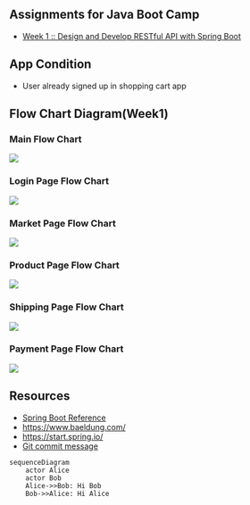 ## Assignments for Java Boot Camp
* [Week 1 :: Design and Develop RESTful API with Spring Boot](https://github.com/up1/assignment-java-boot-camp/wiki/Week-01)

## App Condition
* User already signed up in shopping cart app

## Flow Chart Diagram(Week1)
### Main Flow Chart
[![](https://mermaid.ink/img/pako:eNpVkc1uwyAMgF8FcRmV2hfIYVKbpD_SpkXKdssFgZugFIgcOERN3320JFkGF2R_n23hOxVWAk1ojbxryHdWGRLOnpWOo9uQ3e6djPuuI1wI6PvxwD5srUzBa9hE9BCZV5j0PmIp--TYgiMrMI1ggVZ64Uh6U6IFOWZsjqzYbGosJZmzzpI0jLR4OfvpAd96Uja265SpY3pVJI9F0gZEa_2feWRlo6ISGmCYd20dJ8uaq0K9ELN8YgUfNJh_nU7R-UIJuJDkzEqvNcdhjZ5f6IXlRobI89It1YCaKxnWcH9SFXUNaKhoEp4yfGRFK_MInO8kd5BL5SzS5MpvPWwp986WgxE0cehhhjLFw0r1RD1-AVgXnaY)](https://mermaid-js.github.io/mermaid-live-editor/edit/#pako:eNpVkc1uwyAMgF8FcRmV2hfIYVKbpD_SpkXKdssFgZugFIgcOERN3320JFkGF2R_n23hOxVWAk1ojbxryHdWGRLOnpWOo9uQ3e6djPuuI1wI6PvxwD5srUzBa9hE9BCZV5j0PmIp--TYgiMrMI1ggVZ64Uh6U6IFOWZsjqzYbGosJZmzzpI0jLR4OfvpAd96Uja265SpY3pVJI9F0gZEa_2feWRlo6ISGmCYd20dJ8uaq0K9ELN8YgUfNJh_nU7R-UIJuJDkzEqvNcdhjZ5f6IXlRobI89It1YCaKxnWcH9SFXUNaKhoEp4yfGRFK_MInO8kd5BL5SzS5MpvPWwp986WgxE0cehhhjLFw0r1RD1-AVgXnaY)

### Login Page Flow Chart
[![](https://mermaid.ink/img/pako:eNplkc9qwzAMxl9F-LC10L5ADhvNH2i7rQy6HUaygxJrSVhiG9tpGXHefW6SQsd8ELK-nz5huWeF5MQCVmpUFbzFmQB_NovNEtbrB3emHJUCLAoyxkGYPsuyFvCKJX1OaHjhIEpJWNLQGR_uQKExZ6n5zEQjE6dKexdoRou8s1aKGYhHwB0JdVG5JH33NvcGYrSYo7mOSiZKU1HTiTh4NyWFIbftp5RASAuiaxp4HKae7dRzkC76U_gg43bpAU91iZbASnhB_U329mm7Ed2n_5X9qDwtwuXlPtUywVasJd1izf1C-1FhtqKWMhb4lHubjGVi8FynuB-b8NpKzYIvbAytGHZWHn9EwQKrO7pCcY3-c9qZGn4BsLiJrA)](https://mermaid-js.github.io/mermaid-live-editor/edit#pako:eNplkc9qwzAMxl9F-LC10L5ADhvNH2i7rQy6HUaygxJrSVhiG9tpGXHefW6SQsd8ELK-nz5huWeF5MQCVmpUFbzFmQB_NovNEtbrB3emHJUCLAoyxkGYPsuyFvCKJX1OaHjhIEpJWNLQGR_uQKExZ6n5zEQjE6dKexdoRou8s1aKGYhHwB0JdVG5JH33NvcGYrSYo7mOSiZKU1HTiTh4NyWFIbftp5RASAuiaxp4HKae7dRzkC76U_gg43bpAU91iZbASnhB_U329mm7Ed2n_5X9qDwtwuXlPtUywVasJd1izf1C-1FhtqKWMhb4lHubjGVi8FynuB-b8NpKzYIvbAytGHZWHn9EwQKrO7pCcY3-c9qZGn4BsLiJrA)

### Market Page Flow Chart
[![](https://mermaid.ink/img/pako:eNpdkd1OwzAMhV_FylUmbS_QCxBt94cATYwbRLgwjddFa50qSZGmde9O1nZD2p3l89k-OTmJwmoSiSgdNnv4yBU_yXQCs9kDpPIV3YECbLCkieK072ZyzZ5cAI0BwTBsyWGxh4WhSkcq66m5HNtpG4JlyCpTHOiiz3u92xK6KG-c1W0RuoUcK8jj2h_0l4OLAb0q7-QbG293y9N9C4wHbqsKHs-Kl8PYJ_mu_NLGNxUegS0TNMPYt-JycHmD32y3k_nIXre_GB989LHrmdXN4v9jVuM0_poSA3XrGzNmtu6BZ5lNxFTU5Go0OqZ9UgygRNhTTUoksdQxaiUUnyPXNjFbmmsTrBPJDitPU4FtsNsjFyIJrqUrlBuMP1eP1PkP8iuaRg)](https://mermaid-js.github.io/mermaid-live-editor/edit/#pako:eNpdkd1OwzAMhV_FylUmbS_QCxBt94cATYwbRLgwjddFa50qSZGmde9O1nZD2p3l89k-OTmJwmoSiSgdNnv4yBU_yXQCs9kDpPIV3YECbLCkieK072ZyzZ5cAI0BwTBsyWGxh4WhSkcq66m5HNtpG4JlyCpTHOiiz3u92xK6KG-c1W0RuoUcK8jj2h_0l4OLAb0q7-QbG293y9N9C4wHbqsKHs-Kl8PYJ_mu_NLGNxUegS0TNMPYt-JycHmD32y3k_nIXre_GB989LHrmdXN4v9jVuM0_poSA3XrGzNmtu6BZ5lNxFTU5Go0OqZ9UgygRNhTTUoksdQxaiUUnyPXNjFbmmsTrBPJDitPU4FtsNsjFyIJrqUrlBuMP1eP1PkP8iuaRg)

### Product Page Flow Chart
[![](https://mermaid.ink/img/pako:eNptkstOwzAQRX_F8oZU0AXbLkAQ9wWlQhQWqGYxtYfGamJHfiBVTf8dx6FRQeysuefO0wcqjEQ6olsLdUFeGdd3WT4gw-ENuc-erZFBePIMWxxwfZ_CjUOwoiD1j7jZkzlr8h5m4GEDrjXkneGkvKCrjXbYsIwpV5ewJ70JnbCq9sro6GPJN87upOwJb0gO1pO8VGKHMlLjLvsSvtQWPDaT7M2hvXCJi_ok6dMU7bxnrU2TODsU4IiDCvtxlCaiZW-PXM-6Cu_omvmvZi7J9aCXl6YpMmEx9nCeJbRlRddK0S9CoHOEGY3NA9fz_8LZCw4FlCKUbcJVqCqw7aKUaPt-SJbH9WmBv_S2bDvoB9ePiVus8wLFzoR4puC9ibN164vE4s_6ntarQtW10tt070g8JWKZsQG9ohXaCpSMX-XANSGc-gIr5HQUnxLsjlOuj5ELtYzZxlJ5Y-noE0qHVxSCN6u9FnTkbcATxBTEb1f9UMdvoHXaFQ)](https://mermaid-js.github.io/mermaid-live-editor/edit/#pako:eNptkstOwzAQRX_F8oZU0AXbLkAQ9wWlQhQWqGYxtYfGamJHfiBVTf8dx6FRQeysuefO0wcqjEQ6olsLdUFeGdd3WT4gw-ENuc-erZFBePIMWxxwfZ_CjUOwoiD1j7jZkzlr8h5m4GEDrjXkneGkvKCrjXbYsIwpV5ewJ70JnbCq9sro6GPJN87upOwJb0gO1pO8VGKHMlLjLvsSvtQWPDaT7M2hvXCJi_ok6dMU7bxnrU2TODsU4IiDCvtxlCaiZW-PXM-6Cu_omvmvZi7J9aCXl6YpMmEx9nCeJbRlRddK0S9CoHOEGY3NA9fz_8LZCw4FlCKUbcJVqCqw7aKUaPt-SJbH9WmBv_S2bDvoB9ePiVus8wLFzoR4puC9ibN164vE4s_6ntarQtW10tt070g8JWKZsQG9ohXaCpSMX-XANSGc-gIr5HQUnxLsjlOuj5ELtYzZxlJ5Y-noE0qHVxSCN6u9FnTkbcATxBTEb1f9UMdvoHXaFQ)

### Shipping Page Flow Chart
[![](https://mermaid.ink/img/pako:eNpdks1uwyAMgF8FcRmV2hfIYVMb0p_LVK3rYVIuXnAT2oREmE6qmr77GDTZVk4Yf_5kDFdetAp5wksLXcXeZW6YX3MhJ2w2e2YLsat012lTsi2UOInpRcj1hGCLitFAgFIWifpU7Aktk-DgE2goSmPR6JtHmr0hda0h7OU1lFVAv8oBerlFiYySD6ReCampq-HCHpWTf-xr22cjuqjBnEbrUmOt7nQW6KXQvhXrHlQqJFcxWMZApK05aNuMtrTWxQkH3ypQa7HvFDgcIW3Yzy2f6HE863u38KVLX9BvxBYuDRr3d_CbAB1FFuJ4lhs-5Q3aBrTyD3kNGe4qbDDnid8qsKec5-bmuXPoJlPatZYnB6gJpxzOrt1dTMETZ884QFKD_xTNnbp9A6-brs0)](https://mermaid-js.github.io/mermaid-live-editor/edit/#pako:eNpdks1uwyAMgF8FcRmV2hfIYVMb0p_LVK3rYVIuXnAT2oREmE6qmr77GDTZVk4Yf_5kDFdetAp5wksLXcXeZW6YX3MhJ2w2e2YLsat012lTsi2UOInpRcj1hGCLitFAgFIWifpU7Aktk-DgE2goSmPR6JtHmr0hda0h7OU1lFVAv8oBerlFiYySD6ReCampq-HCHpWTf-xr22cjuqjBnEbrUmOt7nQW6KXQvhXrHlQqJFcxWMZApK05aNuMtrTWxQkH3ypQa7HvFDgcIW3Yzy2f6HE863u38KVLX9BvxBYuDRr3d_CbAB1FFuJ4lhs-5Q3aBrTyD3kNGe4qbDDnid8qsKec5-bmuXPoJlPatZYnB6gJpxzOrt1dTMETZ884QFKD_xTNnbp9A6-brs0)

### Payment Page Flow Chart
[![](https://mermaid.ink/img/pako:eNptkjFvwjAQhf-K5cmRQCgZGVqVBEQXikoZKmW5xkdikdjIdpAiwn-vsRMEVTPl9L57fr7zhRaKI53TUsOpIl9ZLon73tgyItPpC1mwLXQNSku2UGIU1IWX0ovBGoubEogGbaX4NTCpZ4qYpWAqoiThWIsz6i560hOW4Y-wZEZSjVzYQS0SL_c7BF1UxDOzQLjCgqj7jO0NapKBhR8wY7Qs9I2RPtGclDTYLy8VmHvSYEFeh6zL0LRRPcYsE-ZUQ0cWNcjjvWMlsObRE_6Npsfkzj97j_eIPbsKFSZPVdAOMXNt7iajAX80OAwG7EPzG6MVb93I01oURxwDrTxTxmx_4mDx_yhl7KGECTcPbYnyhlaDNAVY4TYkJNm1TQO6-zvVcljHBs6idCf0azaSD89i7aF3tnJ1LumENqgbENy9rsuNyKmtsMGczt0vB33MaS6vjmt97KVbrtJ0foDa4IRCa9WukwWdW93iCGUC3EttBur6CwEg2uU)](https://mermaid-js.github.io/mermaid-live-editor/edit/#pako:eNptkjFvwjAQhf-K5cmRQCgZGVqVBEQXikoZKmW5xkdikdjIdpAiwn-vsRMEVTPl9L57fr7zhRaKI53TUsOpIl9ZLon73tgyItPpC1mwLXQNSku2UGIU1IWX0ovBGoubEogGbaX4NTCpZ4qYpWAqoiThWIsz6i560hOW4Y-wZEZSjVzYQS0SL_c7BF1UxDOzQLjCgqj7jO0NapKBhR8wY7Qs9I2RPtGclDTYLy8VmHvSYEFeh6zL0LRRPcYsE-ZUQ0cWNcjjvWMlsObRE_6Npsfkzj97j_eIPbsKFSZPVdAOMXNt7iajAX80OAwG7EPzG6MVb93I01oURxwDrTxTxmx_4mDx_yhl7KGECTcPbYnyhlaDNAVY4TYkJNm1TQO6-zvVcljHBs6idCf0azaSD89i7aF3tnJ1LumENqgbENy9rsuNyKmtsMGczt0vB33MaS6vjmt97KVbrtJ0foDa4IRCa9WukwWdW93iCGUC3EttBur6CwEg2uU)

## Resources
* [Spring Boot Reference](https://spring.io/projects/spring-boot)
* https://www.baeldung.com/ 
* https://start.spring.io/
* [Git commit message](https://www.conventionalcommits.org/en/v1.0.0/)






```mermaid
sequenceDiagram
    actor Alice
    actor Bob
    Alice->>Bob: Hi Bob
    Bob->>Alice: Hi Alice
```
